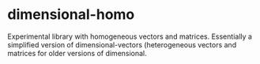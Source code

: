 # dimensional-homo

Experimental library with homogeneous vectors and matrices. Essentially a simplified version of dimensional-vectors (heterogeneous vectors and matrices for older versions of dimensional.
